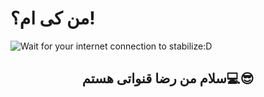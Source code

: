 # من کی ام؟!

<img align="center" src="https://github.com/user-attachments/assets/90b63d1d-26c8-43db-a742-523fa17c661e" alt="Wait for your internet connection to stabilize:D">

<h2 align="center">سلام من رضا قنواتی هستم💻😎</h2>


